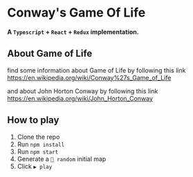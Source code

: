 # Conway's Game Of Life

**A `Typescript` + `React` + `Redux` implementation.**

## About Game of Life

find some information about Game of Life by following this link <https://en.wikipedia.org/wiki/Conway%27s_Game_of_Life>

and about John Horton Conway by following this link <https://en.wikipedia.org/wiki/John_Horton_Conway>

## How to play

1. Clone the repo
2. Run `npm install`
3. Run `npm start`
4. Generate a `🔀 random` initial map
5. Click `▶️ play`
